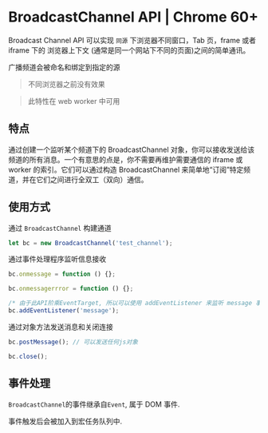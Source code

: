 # BroadcastChannel API | Chrome 60+

Broadcast Channel API 可以实现 `同源` 下浏览器不同窗口，Tab 页，frame 或者 iframe 下的 浏览器上下文 (通常是同一个网站下不同的页面)之间的简单通讯。

广播频道会被命名和绑定到指定的源

> 不同浏览器之前没有效果

> 此特性在 web worker 中可用

## 特点

通过创建一个监听某个频道下的 BroadcastChannel 对象，你可以接收发送给该频道的所有消息。一个有意思的点是，你不需要再维护需要通信的 iframe 或 worker 的索引。它们可以通过构造 BroadcastChannel 来简单地“订阅”特定频道，并在它们之间进行全双工（双向）通信。

## 使用方式

通过 `BroadcastChannel` 构建通道

```js
let bc = new BroadcastChannel('test_channel');
```

通过事件处理程序监听信息接收

```js
bc.onmessage = function () {};

bc.onmessagerrror = function () {};

/* 由于此API阶乘EventTarget, 所以可以使用 addEventListener 来监听 message 事件 */
bc.addEventListener('message');
```

通过对象方法发送消息和关闭连接

```js
bc.postMessage(); // 可以发送任何js对象

bc.close();
```

## 事件处理

`BroadcastChannel`的事件继承自`Event`, 属于 DOM 事件.

事件触发后会被加入到宏任务队列中.
